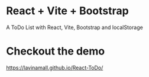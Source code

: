 # React + Vite + Bootstrap
A ToDo List with React, Vite, Bootstrap and localStorage

# Checkout the demo 
https://lavinamall.github.io/React-ToDo/

